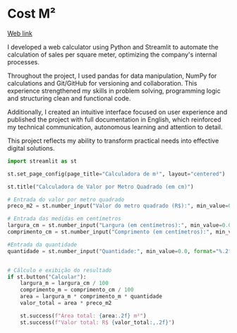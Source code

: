 # Cost M²

[Web link](https://calculadoralinea.streamlit.app/)

I developed a web calculator using Python and Streamlit to automate the calculation of sales per square meter, optimizing the company's internal processes. 

Throughout the project, I used pandas for data manipulation, NumPy for calculations and Git/GitHub for versioning and collaboration. This experience strengthened my skills in problem solving, programming logic and structuring clean and functional code. 

Additionally, I created an intuitive interface focused on user experience and published the project with full documentation in English, which reinforced my technical communication, autonomous learning and attention to detail. 

This project reflects my ability to transform practical needs into effective digital solutions.

```python
import streamlit as st

st.set_page_config(page_title="Calculadora de m²", layout="centered")

st.title("Calculadora de Valor por Metro Quadrado (em cm)")

# Entrada do valor por metro quadrado
preco_m2 = st.number_input("Valor do metro quadrado (R$):", min_value=0.0, format="%.2f")

# Entrada das medidas em centímetros
largura_cm = st.number_input("Largura (em centímetros):", min_value=0.0, format="%.2f")
comprimento_cm = st.number_input("Comprimento (em centímetros):", min_value=0.0, format="%.2f")

#Entrada da quantidade
quantidade = st.number_input("Quantidade:", min_value=0.0, format="%.2f")


# Cálculo e exibição do resultado
if st.button("Calcular"):
    largura_m = largura_cm / 100
    comprimento_m = comprimento_cm / 100
    area = largura_m * comprimento_m * quantidade
    valor_total = area * preco_m2

    st.success(f"Área total: {area:.2f} m²")
    st.success(f"Valor total: R$ {valor_total:,.2f}")
```
